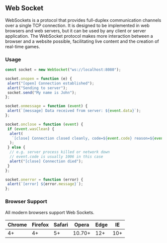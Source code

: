 ## Web Socket

WebSockets is a protocol that provides full-duplex communication channels over a single TCP connection. It is designed to be implemented in web browsers and web servers, but it can be used by any client or server application. The WebSocket protocol makes more interaction between a browser and a website possible, facilitating live content and the creation of real-time games.

### Usage
```javascript
const socket = new WebSocket("ws://localhost:8080");

socket.onopen = function (e) {
 alert("[open] Connection established");
 alert("Sending to server");
 socket.send("My name is John");
};

socket.onmessage = function (event) {
 alert(`[message] Data received from server: ${event.data}`);
};

socket.onclose = function (event) {
 if (event.wasClean) {
  alert(
   `[close] Connection closed cleanly, code=${event.code} reason=${event.reason}`
  );
 } else {
  // e.g. server process killed or network down
  // event.code is usually 1006 in this case
  alert("[close] Connection died");
 }
};

socket.onerror = function (error) {
 alert(`[error] ${error.message}`);
};
```

### Browser Support

All modern browsers support Web Sockets.

| Chrome | Firefox | Safari | Opera  | Edge | IE  |
| ------ | ------- | ------ | ------ | ---- | --- |
| 4+     | 4+      | 5+     | 10.70+ | 12+  | 10+ |
